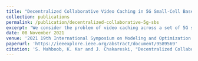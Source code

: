 ```yaml
---
title: "Decentralized Collaborative Video Caching in 5G Small-Cell Base Station Cellular Networks"
collection: publications
permalink: /publication/decentralized-collaborative-5g-sbs
excerpt: 'We consider the problem of video caching across a set of 5G small-cell base stations (SBS) connected to each other over a high-capacity short-delay back-haul link, and linked to a remote server over a long-delay connection. Even though the problem of minimizing the overall video delivery delay is NP-hard, the Collaborative Caching Algorithm (CCA) that we present can efficiently compute a solution close to the optimal, where the degree of sub-optimality depends on the worst case video-to-cache size ratio. The algorithm is naturally amenable to distributed implementation that requires no explicit coordination between the SBSs, and runs in O(N + K log K) time, where N is the number of SBSs (caches) and K the maximum number of videos. We extend CCA to an online setting where the video popularities are not known a priori but are estimated over time through a limited amount of periodic information sharing between the SBSs. We demonstrate that our algorithm closely approaches the optimal integral caching solution as the cache size increases. Moreover, via simulations carried out on real video access traces, we show that our algorithm effectively uses the SBS caches to reduce the video delivery delay and conserve the remote server’s bandwidth, and that it outperforms two other reference caching methods adapted to our system setting.'
date: 08 November 2021
venue: '2021 19th International Symposium on Modeling and Optimization in Mobile, Ad hoc, and Wireless Networks (WiOpt)'
paperurl: 'https://ieeexplore.ieee.org/abstract/document/9589569'
citation: 'S. Mahboob, K. Kar and J. Chakareski, "Decentralized Collaborative Video Caching in 5G Small-Cell Base Station Cellular Networks," 2021 19th International Symposium on Modeling and Optimization in Mobile, Ad hoc, and Wireless Networks (WiOpt), Philadelphia, PA, USA, 2021, pp. 1-8, doi: 10.23919/WiOpt52861.2021.9589569.'
---
```

